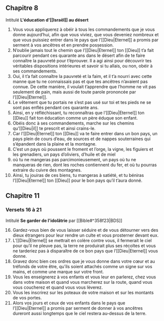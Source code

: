 ## Chapitre 8
Intitulé **L'éducation d'[[Israël]] au désert**

1) Vous vous appliquerez à obéir à tous les commandements que je vous donne aujourd’hui, afin que vous viviez, que vous deveniez nombreux et que vous puissiez entrer dans le pays que l’[[Dieu|Eternel]] a promis par serment à vos ancêtres et en prendre possession.
2) N’oublie jamais tout le chemin que l’[[Dieu|Eternel]] ton [[Dieu]] t’a fait parcourir pendant ces quarante ans dans le désert afin de te faire connaître la pauvreté pour t’éprouver. Il a agi ainsi pour découvrir tes véritables dispositions intérieures et savoir si tu allais, ou non, obéir à ses commandements.
3) Oui, il t’a fait connaître la pauvreté et la faim, et il t’a nourri avec cette manne que tu ne connaissais pas et que tes ancêtres n’avaient pas connue. De cette manière, il voulait t’apprendre que l’homme ne vit pas seulement de pain, mais aussi de toute parole prononcée par l’[[Dieu|Eternel]].
4) Le vêtement que tu portais ne s’est pas usé sur toi et tes pieds ne se sont pas enflés pendant ces quarante ans.
5) Ainsi, en y réfléchissant, tu reconnaîtras que l’[[Dieu|Eternel]] ton [[Dieu]] fait ton éducation comme un père éduque son enfant.
6) Obéis donc à ses commandements, marche sur les chemins qu’[[Dieu|il]] te prescrit et ainsi crains-le.
7) Car l’[[Dieu|Eternel]] ton [[Dieu]] va te faire entrer dans un bon pays, un pays plein de cours d’eau, de sources et de nappes souterraines qui s’épandent dans la plaine et la montagne.
8) C’est un pays où poussent le froment et l’orge, la vigne, les figuiers et les grenadiers, un pays d’oliviers, d’huile et de miel
9) où tu ne mangeras pas parcimonieusement, un pays où tu ne manqueras de rien, dont les roches contiennent du fer, et où tu pourras extraire du cuivre des montagnes.
10) Ainsi, tu jouiras de ces biens, tu mangeras à satiété, et tu béniras l’[[Dieu|Eternel]] ton [[Dieu]] pour le bon pays qu’il t’aura donné.


## Chapitre 11
### Versets 16 à 21
Intitulé **Se garder de l'idolâtrie** par [[Bible#^358f23|BDS]]

16) Gardez-vous bien de vous laisser séduire et de vous détourner vers des dieux étrangers pour leur rendre un culte et vous prosterner devant eux.
17) L’[[Dieu|Eternel]] se mettrait en colère contre vous, il fermerait le ciel pour qu’il ne pleuve pas, la terre ne produirait plus ses récoltes et vous ne tarderiez pas à disparaître de ce bon pays que l’[[Dieu|Eternel]] vous donne.
18) Gravez donc bien ces ordres que je vous donne dans votre cœur et au tréfonds de votre être, qu’ils soient attachés comme un signe sur vos mains, et comme une marque sur votre front.
19) Vous les enseignerez à vos enfants et vous leur en parlerez, chez vous dans votre maison et quand vous marcherez sur la route, quand vous vous coucherez et quand vous vous lèverez.
20) Vous les inscrirez sur les poteaux de votre maison et sur les montants de vos portes.
21) Alors vos jours et ceux de vos enfants dans le pays que l’[[Dieu|Eternel]] a promis par serment de donner à vos ancêtres dureront aussi longtemps que le ciel restera au-dessus de la terre.